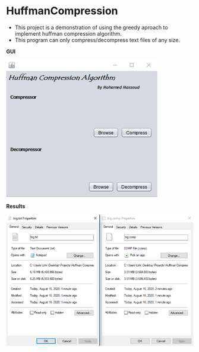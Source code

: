 # HuffmanCompression
- This project is a demonstration of using the greedy aproach to implement huffman compression algorithm.
- This program can only compress/decompress text files of any size.

**GUI**

![](GUI.PNG)

**Results**

![](results.PNG)
